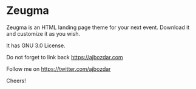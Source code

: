 # Zeugma
Zeugma is an HTML landing page theme for your next event. Download it and customize it as you wish.

It has GNU 3.0 License.

Do not forget to link back https://ajbozdar.com

Follow me on https://twitter.com/ajbozdar 

Cheers!
